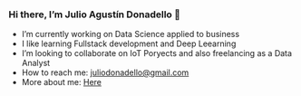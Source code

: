 ### Hi there, I’m Julio Agustín Donadello 👋


- I’m currently working on Data Science applied to business
- I like learning Fullstack development and Deep Leearning
- I’m looking to collaborate on IoT Poryects and also freelancing as a Data Analyst
- How to reach me: juliodonadello@gmail.com
- More about me: [Here](https://juliodonadello.github.io/JD/)
